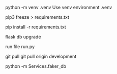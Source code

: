 python -m venv .venv <!--  susikurti virtual evinronment -->
Use venv environment .venv

<!-- After clone install dependencies  -->
<!-- generate requirements -->

pip3 freeze > requirements.txt

<!-- update requirements  -->

pip install -r requirements.txt

<!-- flask db init (first time) -->

flask db upgrade

run file run.py

<!--  susimerginti i savo branch development branch'a -->

git pull
git pull origin development

<!-- How run faker db  -->

python -m Services.faker_db
